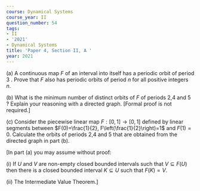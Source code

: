 ```yaml
---
course: Dynamical Systems
course_year: II
question_number: 54
tags:
- II
- '2021'
- Dynamical Systems
title: 'Paper 4, Section II, A '
year: 2021
---
```




(a) A continuous map $F$ of an interval into itself has a periodic orbit of period 3 . Prove that $F$ also has periodic orbits of period $n$ for all positive integers $n$.

(b) What is the minimum number of distinct orbits of $F$ of periods 2,4 and 5 ? Explain your reasoning with a directed graph. [Formal proof is not required.]

(c) Consider the piecewise linear map $F:[0,1] \rightarrow[0,1]$ defined by linear segments between $F(0)=\frac{1}{2}, F\left(\frac{1}{2}\right)=1$ and $F(1)=0$. Calculate the orbits of periods 2,4 and 5 that are obtained from the directed graph in part (b).

[In part (a) you may assume without proof:

(i) If $U$ and $V$ are non-empty closed bounded intervals such that $V \subseteq F(U)$ then there is a closed bounded interval $K \subseteq U$ such that $F(K)=V$.

(ii) The Intermediate Value Theorem.]